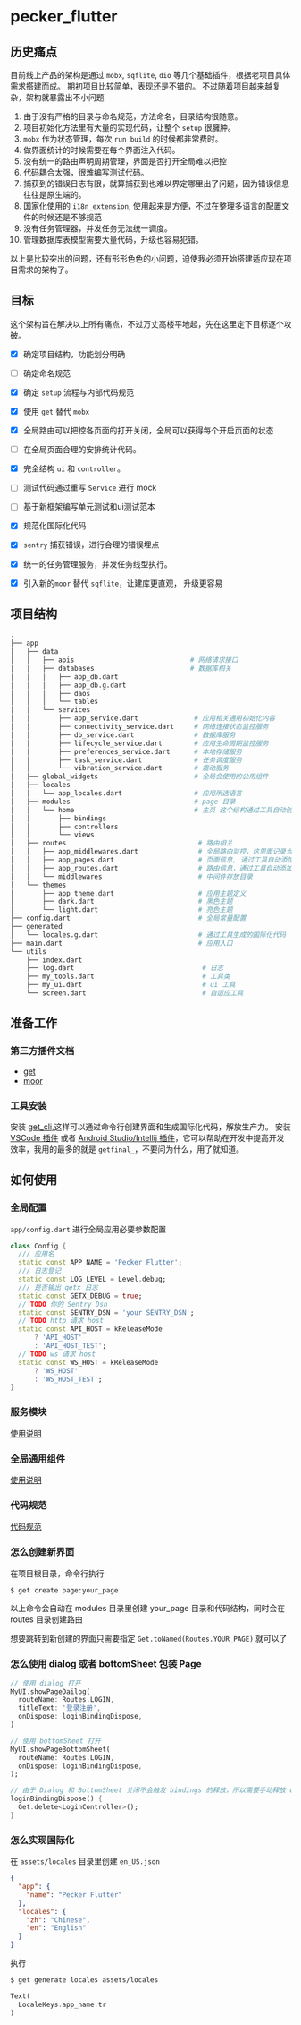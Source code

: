 # pecker_flutter


## 历史痛点

目前线上产品的架构是通过 `mobx`, `sqflite`, `dio` 等几个基础插件，根据老项目具体需求搭建而成。
期初项目比较简单，表现还是不错的。
不过随着项目越来越复杂，架构就暴露出不小问题

1. 由于没有严格的目录与命名规范，方法命名，目录结构很随意。
2. 项目初始化方法里有大量的实现代码，让整个 `setup` 很臃肿。
3. `mobx` 作为状态管理，每次 `run build` 的时候都非常费时。
4. 做界面统计的时候需要在每个界面注入代码。
5. 没有统一的路由声明周期管理，界面是否打开全局难以把控
6. 代码耦合太强，很难编写测试代码。
7. 捕获到的错误日志有限，就算捕获到也难以界定哪里出了问题，因为错误信息往往是原生端的。
8. 国家化使用的 `i18n_extension`, 使用起来是方便，不过在整理多语言的配置文件的时候还是不够规范
9. 没有任务管理器，并发任务无法统一调度。
10. 管理数据库表模型需要大量代码，升级也容易犯错。

以上是比较突出的问题，还有形形色色的小问题，迫使我必须开始搭建适应现在项目需求的架构了。


## 目标

这个架构旨在解决以上所有痛点，不过万丈高楼平地起，先在这里定下目标逐个攻破。

- [x] 确定项目结构，功能划分明确
- [ ] 确定命名规范
- [x] 确定 `setup` 流程与内部代码规范
- [x] 使用 `get` 替代 `mobx`
- [x] 全局路由可以把控各页面的打开关闭，全局可以获得每个开启页面的状态
- [ ] 在全局页面合理的安排统计代码。
- [x] 完全结构 `ui` 和 `controller`。
- [ ] 测试代码通过重写 `Service` 进行 mock
- [ ] 基于新框架编写单元测试和ui测试范本
- [x] 规范化国际化代码
- [x] `sentry` 捕获错误，进行合理的错误埋点
- [x] 统一的任务管理服务，并发任务线型执行。
- [x] 引入新的`moor` 替代 `sqflite`，让建库更直观， 升级更容易


## 项目结构

```bash
.
├── app
│   ├── data
│   │   ├── apis                             # 网络请求接口
│   │   ├── databases                        # 数据库相关 
│   │   │   ├── app_db.dart          
│   │   │   ├── app_db.g.dart
│   │   │   ├── daos
│   │   │   └── tables
│   │   └── services
│   │       ├── app_service.dart              # 应用相关通用初始化内容
│   │       ├── connectivity_service.dart     # 网络连接状态监控服务
│   │       ├── db_service.dart               # 数据库服务
│   │       ├── lifecycle_service.dart        # 应用生命周期监控服务
│   │       ├── preferences_service.dart      # 本地存储服务 
│   │       ├── task_service.dart             # 任务调度服务
│   │       └── vibration_service.dart        # 震动服务
│   ├── global_widgets                        # 全局会使用的公用组件
│   ├── locales                               
│   │   └── app_locales.dart                  # 应用所选语言
│   ├── modules                               # page 目录 
│   │   └── home                              # 主页 这个结构通过工具自动创建
│   │       ├── bindings                            
│   │       ├── controllers
│   │       └── views
│   ├── routes                                 # 路由相关
│   │   ├── app_middlewares.dart               # 全局路由监控，这里面记录当前路由状态
│   │   ├── app_pages.dart                     # 页面信息, 通过工具自动添加页面
│   │   ├── app_routes.dart                    # 路由信息，通过工具自动添加路由
│   │   └── middlewares                        # 中间件存放目录
│   └── themes
│       ├── app_theme.dart                     # 应用主题定义
│       ├── dark.dart                          # 黑色主题
│       └── light.dart                         # 亮色主题
├── config.dart                                # 全局常量配置
├── generated
│   └── locales.g.dart                         # 通过工具生成的国际化代码
├── main.dart                                  # 应用入口
└── utils
    ├── index.dart
    ├── log.dart                                # 日志
    ├── my_tools.dart                           # 工具类
    ├── my_ui.dart                              # ui 工具  
    └── screen.dart                             # 自适应工具
```

## 准备工作

### 第三方插件文档

- [get](https://github.com/jonataslaw/getx/blob/master/README.zh-cn.md)
- [moor](https://moor.simonbinder.eu/docs/)
### 工具安装

安装 [get_cli](https://github.com/jonataslaw/get_cli),这样可以通过命令行创建界面和生成国际化代码，解放生产力。
安装 [VSCode 插件](https://marketplace.visualstudio.com/items?itemName=get-snippets.get-snippets) 或者 [Android Studio/Intellij 插件](https://plugins.jetbrains.com/plugin/14975-getx-snippets)，它可以帮助在开发中提高开发效率，我用的最多的就是 `getfinal_`，不要问为什么，用了就知道。


## 如何使用

### 全局配置

`app/config.dart` 进行全局应用必要参数配置

```dart
class Config {
  /// 应用名
  static const APP_NAME = 'Pecker Flutter';
  /// 日志登记
  static const LOG_LEVEL = Level.debug;
  /// 是否输出 getx 日志
  static const GETX_DEBUG = true;
  // TODO 你的 Sentry Dsn
  static const SENTRY_DSN = 'your SENTRY_DSN';
  // TODO http 请求 host
  static const API_HOST = kReleaseMode
      ? 'API_HOST'
      : 'API_HOST_TEST';
  // TODO ws 请求 host
  static const WS_HOST = kReleaseMode
      ? 'WS_HOST'
      : 'WS_HOST_TEST';
}
```

### 服务模块

[使用说明](docs/services/index.md)

### 全局通用组件

[使用说明](docs/global_widgets/index.md)

### 代码规范

[代码规范](docs/code_standards.md)

### 怎么创建新界面

在项目根目录，命令行执行

```bash
$ get create page:your_page
```
以上命令会自动在 modules 目录里创建 your_page 目录和代码结构，同时会在 routes 目录创建路由

想要跳转到新创建的界面只需要指定 `Get.toNamed(Routes.YOUR_PAGE)` 就可以了

### 怎么使用 dialog 或者 bottomSheet 包装 Page

```dart
// 使用 dialog 打开
MyUI.showPageDailog(
  routeName: Routes.LOGIN,
  titleText: '登录注册',
  onDispose: loginBindingDispose,
)

// 使用 bottomSheet 打开
MyUI.showPageBottomSheet(
  routeName: Routes.LOGIN,
  onDispose: loginBindingDispose,
);

// 由于 Dialog 和 BottomSheet 关闭不会触发 bindings 的释放，所以需要手动释放 controller
loginBindingDispose() {
  Get.delete<LoginController>();
}

```


### 怎么实现国际化

在 `assets/locales` 目录里创建 `en_US.json`

```json
{
  "app": {
    "name": "Pecker Flutter"
  },
  "locales": {
    "zh": "Chinese",
    "en": "English"
  }
}
```

执行

```bash
$ get generate locales assets/locales
```

```dart
Text(
  LocaleKeys.app_name.tr
)
```
